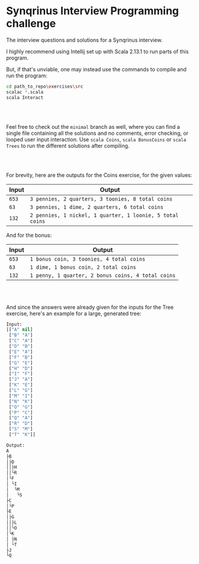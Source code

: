# Synqrinus Interview Programming challenge
The interview questions and solutions for a Synqrinus interview.

I highly recommend using Intellij set up with Scala 2.13.1 to run parts of this program.

But, if that's unviable, one may instead use the commands to compile and run the program:

```bash
cd path_to_repo\exercises\src
scalac *.scala
scala Interact
```
<br></br>

Feel free to check out the `minimal` branch as well, where you can find a single file containing all the solutions and no comments, error checking, or looped user input interaction. Use `scala Coins`, `scala BonusCoins` or `scala Trees` to run the different solutions after compiling. 

</br></br>

For brevity, here are the outputs for the Coins exercise, for the given values:

| Input | Output |
| --- | --- |
| `653` | `3 pennies, 2 quarters, 3 toonies, 8 total coins` |
| `63` | `3 pennies, 1 dime, 2 quarters, 6 total coins` |
| `132` | `2 pennies, 1 nickel, 1 quarter, 1 loonie, 5 total coins` |

And for the bonus:

| Input | Output |
| --- | --- |
| `653` | `1 bonus coin, 3 toonies, 4 total coins` |
| `63` | `1 dime, 1 bonus coin, 2 total coins` |
| `132` | `1 penny, 1 quarter, 2 bonus coins, 4 total coins` |

</br></br>

And since the answers were already given for the inputs for the Tree exercise,
here's an example for a large, generated tree:

```lisp
Input:
[["A" nil]
 ["B" "A"]
 ["C" "A"]
 ["D" "B"]
 ["E" "A"]
 ["F" "B"]
 ["G" "E"]
 ["H" "D"]
 ["I" "F"]
 ["J" "A"]
 ["K" "E"]
 ["L" "G"]
 ["M" "I"]
 ["N" "K"]
 ["O" "G"]
 ["P" "C"]
 ["Q" "A"]
 ["R" "D"]
 ["S" "M"]
 ["T" "K"]]

Output:
A
├B
│├D
││├H
││└R
│└F
│ └I
│  └M
│   └S
├C
│└P
├E
│├G
││├L
││└O
│└K
│ ├N
│ └T
├J
└Q
```
